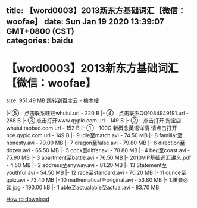 
title: 【word0003】2013新东方基础词汇【微信：woofae】
date: Sun Jan 19 2020 13:39:07 GMT+0800 (CST)    
categories: baidu
---

# 【word0003】2013新东方基础词汇【微信：woofae】
size: 951.49 MB
 跳转到百度云 - 榆木搜
 
|- ⑤　点击联系旺旺whuiui.url - 220 B
|- ④　点击联系QQ1084949191.url - 268 B
|- ③   点击打开www.qypic.com.url - 149 B
|- ②　点击打开 淘宝店whuiui.taobao.com.url - 152 B
|- ①　100G 新概念英语详情 请点击打开nce.qypic.com.url - 149 B
|- 9 Idle至match.avi - 74.50 MB
|- 8 familiar至honesty.avi - 79.00 MB
|- 7 dragon至false.avi - 79.80 MB
|- 6 direction至dozen.avi - 65.50 MB
|- 5 cock至differ.avi - 78.80 MB
|- 4 beg至coast.avi - 75.90 MB
|- 3 apartment至battle.avi - 76.50 MB
|- 2013VIP基础词汇讲义.pdf - 4.50 MB
|- 2 address至anyway.avi - 81.20 MB
|- 13 Statement至youthful.avi - 54.50 MB
|- 12 race至standard.avi - 70.20 MB
|- 11 ounce至quiz.avi - 73.40 MB
|- 10 mathematical至original.avi - 53.80 MB
|- 1.重要必读.jpg - 190.00 kB
|- 1 able至actualable至actual.avi - 83.70 MB

[How to download](https://bpcam.bemobtrk.com/go/2ceec3aa-1ca2-46d6-b9ff-aaa5c184517c?jno=3137)